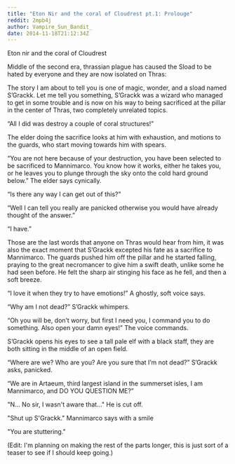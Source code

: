 ```yaml
---
title: "Eton Nir and the coral of Cloudrest pt.1: Prolouge"
reddit: 2mpb4j
author: Vampire_Sun_Bandit_
date: 2014-11-18T21:12:34Z
---
```


Eton nir and the coral of Cloudrest 

Middle of the second era, thrassian plague has caused the Sload to be hated by everyone and they are now isolated on Thras:

The story I am about to tell you is one of magic, wonder, and a sload named S’Grackk. Let me tell you something, S’Grackk was a wizard who managed to get in some trouble and is now on his way to being sacrificed at the pillar in the center of Thras, two completely unrelated topics.

“All I did was destroy a couple of coral structures!”

The elder doing the sacrifice looks at him with exhaustion, and motions to the guards, who start moving towards him with spears.

“You are not here because of your destruction, you have been selected to be sacrificed to Mannimarco. You know how it works, either he takes you, or he leaves you to plunge through the sky onto the cold hard ground below.” The elder says cynically.

“Is there any way I can get out of this?”

“Well I can tell you really are panicked otherwise you would have already thought of the answer.”

“I have.” 

Those are the last words that anyone on Thras would hear from him, it was also the exact moment that S’Grackk excepted his fate as a sacrifice to Mannimarco. The guards pushed him off the pillar and he started falling, praying to the great necromancer to give him a swift death, unlike some he had seen before. He felt the sharp air stinging his face as he fell, and then a soft breeze.

“I love it when they try to have emotions!” A ghostly, soft voice says.

“Why am I not dead?” S’Grackk whimpers.

“Oh you will be, don’t worry, but first I need you, I command you to do something. Also open your damn eyes!” The voice commands.

S’Grackk opens his eyes to see a tall pale elf with a black staff, they are both sitting in the middle of an open field.

“Where are we? Who are you? Are you sure that I’m not dead?” S’Grackk asks, panicked.

“We are in Artaeum, third largest island in the summerset isles, I am Mannimarco, and DO YOU QUESTION ME?”

"N... No sir, I wasn't aware that..." He is cut off.

"Shut up S'Grackk." Mannimarco says with a smile

"You are stuttering."

(Edit: I'm planning on making the rest of the parts longer, this is just sort of a teaser to see if I should keep going.)
